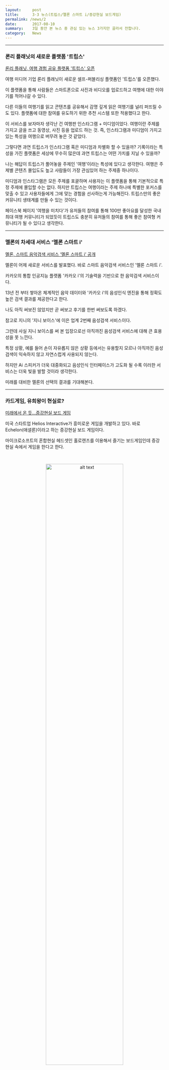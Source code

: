 ```yaml
---
layout:     post
title:      3·3 뉴스(트립스/멜론 스마트 i/증강현실 보드게임)
permalink: /news/2
date:       2017-08-10
summary:    3일 동안 본 뉴스 중 관심 있는 뉴스 3가지만 골라서 전합니다.
category: 	News
---
```


- - -

### 론리 플래닛의 새로운 플랫폼 '트립스'
[론리 플래닛, 여행 경험 공유 플랫폼 '트립스' 오픈](http://www.ciokorea.com/news/35188)

여행 미디어 기업 론리 플래닛이 새로운 셀프-퍼블리싱 플랫폼인 '트립스'를 오픈했다.

이 플랫폼을 통해 사람들은 스마트폰으로 사진과 비디오를 업로드하고 여행에 대한 이야기를 적어나갈 수 있다.

다른 이들의 여행기를 읽고 콘텐츠를 공유해서 감명 깊게 읽은 여행기를 널리 퍼뜨릴 수도 있다. 플랫폼에 대한 참여를 유도하기 위한 추천 시스템 또한 적용했다고 한다.

이 서비스를 보자마자 생각난 건 여행판 인스타그램 + 미디엄이었다.
여행이란 주제를 가지고 글을 쓰고 동영상, 사진 등을 업로드 하는 것.
즉, 인스타그램과 미디엄이 가지고 있는 특성을 여행으로 버무려 놓은 것 같았다.

그렇다면 과연 트립스가 인스타그램 혹은 미디엄과 차별화 할 수 있을까?
기록이라는 특성을 가진 플랫폼은 세상에 무수히 많은데 과연 트립스는 어떤 가치를 지닐 수 있을까?


나는 해답이 트립스가 풀어놓을 주제인 '여행'이라는 특성에 있다고 생각한다. 여행은 주제별 콘텐츠 몰입도도 높고 사람들이 가장 관심있어 하는 주제중 하나이다.

미디엄과 인스타그램은 모든 주제를 포괄하며 사용자는 이 플랫폼을 통해 기본적으로 특정 주제에 몰입할 수는 없다.
하지만 트립스는 여행이라는 주제 하나에 특별한 포커스를 맞출 수 있고 사용자들에게 그에 맞는 경험을 선사하는게 가능해진다.
트립스만의 좋은 커뮤니티 생태계를 만들 수 있는 것이다.

페이스북 페이지 '여행을 미치다'가 유저들의 참여를 통해 100만 좋아요를 달성한 국내 최대 여행 커뮤니티가 되었듯이 트립스도 충분히 유저들의 참여를 통해  좋은 참여형 커뮤니티가 될 수 있다고 생각한다.

- - -

### 멜론의 차세대 서비스 '멜론 스마트 i'

[멜론, 스마트 음악검색 서비스 ‘멜론 스마트 i’ 공개](http://www.bloter.net/archives/287437)

멜론이 어제 새로운 서비스를 발표했다. 바로 스마트 음악검색 서비스인 '멜론 스마트 i'.

카카오의 통합 인공지능 플랫폼 '카카오 i'의 기술력을 기반으로 한 음악검색 서비스이다.

13년 전 부터 쌓아온 체계적인 음악 데이터와 '카카오 i'의 음성인식 엔진을 통해 정확도 높은 검색 결과를 제공한다고 한다. 

나도 아직 써보진 않았지만 곧 써보고 후기를 한번 써보도록 하겠다. 

참고로 지니의 '지니 보이스'에 이은 업계 2번째 음성검색 서비스이다.

그런데 사실 지니 보이스를 써 본 입장으로선 아직까진 음성검색 서비스에 대해 큰 효용성을 못 느낀다.

특정 상황, 예를 들어 손이 자유롭지 않은 상황 등에서는 유용할지 모르나 아직까진 음성 검색이 익숙하지 않고 자연스럽게 사용되지 않는다. 

하지만 Ai 스피커가 더욱 대중화되고 음성인식 인터페이스가 고도화 될 수록 이러한 서비스는 더욱 빛을 발할 것이라 생각한다. 

미래를 대비한 멜론의 선택의 결과를 기대해본다. 

- - - 

### 카드게임, 유희왕이 현실로?

[미래에서 온 듯…증강현실 보드 게임](http://www.venturesquare.net/751933)

미국 스타트업 Helios Interactive가 흥미로운 게임을 개발하고 있다.
바로 Echelon(애셜론)이라고 하는 증강현실 보드 게임이다.

마이크로소프트의 혼합현실 헤드셋인 홀로렌즈를 이용해서 즐기는 보드게임인데 증강현실 속에서 게임을 한다고 한다.

<br>

<p align ="middle">
	<image src= "https://i0.wp.com/www.venturesquare.net/wp-content/uploads/2017/07/echelon-helios-interactive-001.jpg?resize=768%2C432" alt= "alt text" width= "70%">
</p>

<br>

위의 그림은 증강현실 보드게임 HoloChess를 플레이하고 있는 장면이다.

정말 유희왕이 실현 될 날이 얼마 남지 않은듯 싶다.

현재 AR/VR 시장은 계속 성장하고 있는데 2020년이면 수억달러 정도의 시장규모가 된다고 한다.

확실히 앞으로도 AR/VR 관련 콘텐츠는 계속 나올거고 가까운 시일 내에 일상 속에 빠르게 흡수 될 수 있다고 생각한다.

AR/VR이 세계를 뒤흔들어 놓았던 인터넷 처럼 제 2의 인터넷이 될 수 있을지, 유행 속에 저물어갔던 제 2의 비콘?이 될지 관심 있게 지켜 볼 일이다.